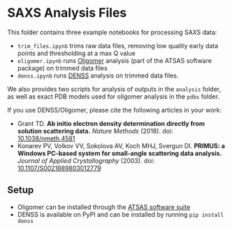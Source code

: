 # SAXS Analysis Files

This folder contains three example notebooks for processing SAXS data:

- `trim_files.ipynb` trims raw data files, removing low quality early data points and thresholding at a max Q value
- `oligomer.ipynb` runs [Oligomer](https://www.embl-hamburg.de/biosaxs/manuals/oligomer.html) analysis (part of the ATSAS software package) on trimmed data files
- `denss.ipynb` runs [DENSS](https://tdgrant.com/about-denss/) analysis on trimmed data files.

We also provides two scripts for analysis of outputs in the `analysis` folder, as well as exact PDB models used for oligomer analysis in the `pdbs` folder.

If you use DENSS/Oligomer, please cite the following articles in your work:

- Grant TD. **Ab initio electron density determination directly from solution scattering data.** _Nature Methods_ (2018). doi: [10.1038/nmeth.4581](https://www.nature.com/articles/nmeth.4581)
- Konarev PV, Volkov VV, Sokolova AV, Koch MHJ, Svergun DI. **PRIMUS: a Windows PC-based system for small-angle scattering data analysis.** _Journal of Applied Crystallography_ (2003). doi: [10.1107/S0021889803012779](https://journals.iucr.org/paper?S0021889803012779)

## Setup

- Oligomer can be installed through the [ATSAS software suite](https://www.embl-hamburg.de/biosaxs/manuals/install.html)
- DENSS is available on PyPI and can be installed by running `pip install denss`
